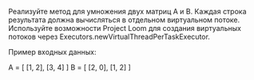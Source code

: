 Реализуйте метод для умножения двух матриц A и B. Каждая строка результата должна вычисляться в отдельном виртуальном
потоке. Используйте возможности Project Loom для создания виртуальных потоков через
Executors.newVirtualThreadPerTaskExecutor.

Пример входных данных:

A = [
[1, 2],
[3, 4]
]
B = [
[2, 0],
[1, 2]
]
